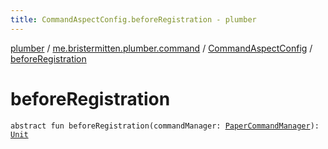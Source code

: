 ```yaml
---
title: CommandAspectConfig.beforeRegistration - plumber
---
```


[plumber](../../index.html) / [me.bristermitten.plumber.command](../index.html) / [CommandAspectConfig](index.html) / [beforeRegistration](./before-registration.html)

# beforeRegistration

`abstract fun beforeRegistration(commandManager: `[`PaperCommandManager`](https://aikar.github.io/commands/acf-core/co/aikar/commands/PaperCommandManager.html)`): `[`Unit`](https://kotlinlang.org/api/latest/jvm/stdlib/kotlin/-unit/index.html)